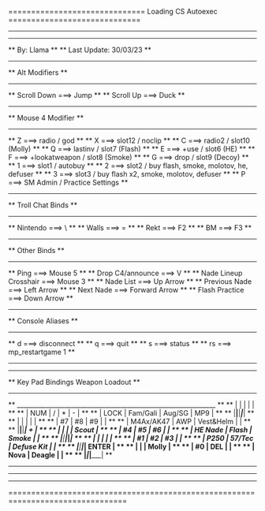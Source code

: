 ============================== Loading CS Autoexec ============================= 
******************************************************************************** 
******************************************************************************** 
**                                 By: Llama                                  ** 
**                           Last Update: 30/03/23                            ** 
******************************************************************************** 
**                               Alt Modifiers                                ** 
******************************************************************************** 
**   Scroll Down ===> Jump                                                    ** 
**   Scroll Up ===> Duck                                                      ** 
******************************************************************************** 
**                              Mouse 4 Modifier                              ** 
******************************************************************************** 
**   Z ===> radio / god                                                       ** 
**   X ===> slot12 / noclip                                                   ** 
**   C ===> radio2 / slot10 (Molly)                                           ** 
**   Q ===> lastinv / slot7 (Flash)                                           ** 
**   E ===> +use / slot6 (HE)                                                 ** 
**   F ===> +lookatweapon / slot8 (Smoke)                                     ** 
**   G ===> drop / slot9 (Decoy)                                              ** 
**   1 ===> slot1 / autobuy                                                   ** 
**   2 ===> slot2 / buy flash, smoke, molotov, he, defuser                    ** 
**   3 ===> slot3 / buy flash x2, smoke, molotov, defuser                     ** 
**   P ===> SM Admin / Practice Settings                                      ** 
******************************************************************************** 
**                              Troll Chat Binds                              ** 
******************************************************************************** 
**   Nintendo ===> \                                                          ** 
**   Walls ===> =                                                             ** 
**   Rekt ===> F2                                                             ** 
**   BM ===> F3                                                               ** 
******************************************************************************** 
**                                Other Binds                                 ** 
******************************************************************************** 
**   Ping ===> Mouse 5                                                        ** 
**   Drop C4/announce ===> V                                                  ** 
**   Nade Lineup Crosshair ===> Mouse 3                                       ** 
**   Nade List ===> Up Arrow                                                  ** 
**   Previous Nade ===> Left Arrow                                            ** 
**   Next Nade ===> Forward Arrow                                             ** 
**   Flash Practice ===> Down Arrow                                           ** 
******************************************************************************** 
**                              Console Aliases                               ** 
******************************************************************************** 
**   d ===> disconnect                                                        ** 
**   q ===> quit                                                              ** 
**   s ===> status                                                            ** 
**   rs ===> mp_restartgame 1                                                 ** 
******************************************************************************** 
**                                                                            ** 
**                      Key Pad Bindings Weapon Loadout                       ** 
**                                                                            ** 
**      _______________________________________________________________       ** 
**      |              |              |               |               |       ** 
**      |     NUM      |       /      |       *       |       -       |       ** 
**      |     LOCK     |    Fam/Gali  |    Aug/SG     |      MP9      |       ** 
**      |______________|______________|_______________|_______________|       ** 
**      |              |              |               |               |       ** 
**      |      #7      |      #8      |       #9      |               |       ** 
**      |   M4Ax/AK47  |      AWP     |   Vest&Helm   |               |       ** 
**      |______________|______________|_______________|       +       |       ** 
**      |              |              |               |     Scout     |       ** 
**      |      #4      |      #5      |      #6       |               |       ** 
**      |    HE Nade   |     Flash    |      Smoke    |               |       ** 
**      |______________|______________|_______________|_______________|       ** 
**      |              |              |               |               |       ** 
**      |      #1      |      #2      |      #3       |               |       ** 
**      |     P250     |    57/Tec    |   Defuse Kit  |               |       ** 
**      |______________|______________|_______________|     ENTER     |       ** 
**      |                             |               |     Molly     |       ** 
**      |              #0             |      DEL      |               |       ** 
**      |             Nova            |    Deagle     |               |       ** 
**      |_____________________________|_______________|_______________|       ** 
**                                                                            ** 
******************************************************************************** 
******************************************************************************** 
================================================================================ 
